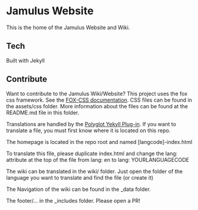 # Jamulus Website

This is the home of the Jamulus Website and Wiki.



## Tech

Built with Jekyll

## Contribute

Want to contribute to the Jamulus Wiki/Website?
This project uses the fox css framework. See the [FOX-CSS documentation](http://www.fox-css.com/documents/).
CSS files can be found in the assets/css folder. More information about the files can be found at the README.md file in this folder. 

Translations are handled by the [Polyglot Yekyll Plug-in](https://github.com/untra/polyglot).
If you want to translate a file, you must first know where it is located on this repo. 

The homepage is located in the repo root and named [langcode]-index.html

To translate this file, please duplicate index.html and change the lang: attribute at the top of the file from lang: en to lang: YOURLANGUAGECODE

The wiki can be translated in the wiki/ folder. Just open the folder of the language you want to translate and find the file (or create it)

The Navigation of the wiki can be found in the _data folder.

The footer/... in the _includes folder. 
Please open a PR!
